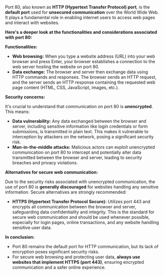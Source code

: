 Port 80, also known as **HTTP (Hypertext Transfer Protocol) port**, is the **default port** used for **unsecured communication** over the World Wide Web. It plays a fundamental role in enabling internet users to access web pages and interact with websites.

**Here's a deeper look at the functionalities and considerations associated with port 80:**

**Functionalities:**

- **Web browsing:** When you type a website address (URL) into your web browser and press Enter, your browser establishes a connection to the web server hosting the website on port 80.
- **Data exchange:** The browser and server then exchange data using HTTP commands and responses. The browser sends an HTTP request, and the server sends an HTTP response containing the requested web page content (HTML, CSS, JavaScript, images, etc.).

**Security concerns:**

It's crucial to understand that communication on port 80 is **unencrypted**. This means:

- **Data vulnerability:** Any data exchanged between the browser and server, including sensitive information like login credentials or form submissions, is transmitted in plain text. This makes it vulnerable to interception by attackers on the network, posing a significant security risk.
- **Man-in-the-middle attacks:** Malicious actors can exploit unencrypted communication on port 80 to intercept and potentially alter data transmitted between the browser and server, leading to security breaches and privacy violations.

**Alternatives for secure web communication:**

Due to the security risks associated with unencrypted communication, the use of port 80 is **generally discouraged** for websites handling any sensitive information. Secure alternatives are strongly recommended:

- **HTTPS (Hypertext Transfer Protocol Secure):** Utilizes port 443 and encrypts all communication between the browser and server, safeguarding data confidentiality and integrity. This is the standard for secure web communication and should be used whenever possible, especially for login pages, online transactions, and any website handling sensitive user data.

**In conclusion:**

- Port 80 remains the default port for HTTP communication, but its lack of encryption poses significant security risks.
- For secure web browsing and protecting user data, **always use websites that implement HTTPS (port 443)**, ensuring encrypted communication and a safer online experience.